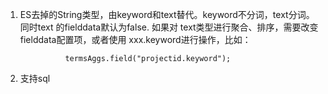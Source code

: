 1.  ES去掉的String类型，由keyword和text替代。keyword不分词，text分词。同时text 的fielddata默认为false.
    如果对 text类型进行聚合、排序，需要改变fielddata配置项，或者使用 xxx.keyword进行操作，比如：
    ```aidl
              termsAggs.field("projectid.keyword");
    ```
2.  支持sql    